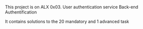 This project is on ALX 0x03. User authentication service
Back-end
Authentification

It contains solutions to the 20 mandatory and 1 advanced task
